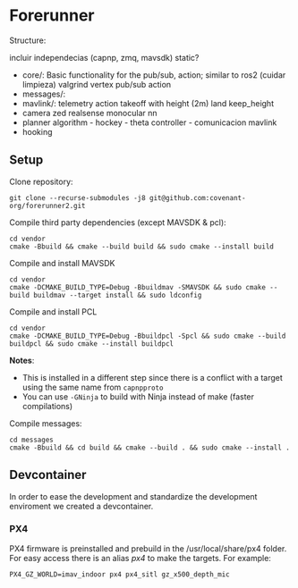 # Forerunner

Structure:

incluir independecias (capnp, zmq, mavsdk) static?

- core/: Basic functionality for the pub/sub, action; similar to ros2 (cuidar limpieza) valgrind
    vertex
    pub/sub
    action
- messages/:
- mavlink/:
    telemetry
    action
        takeoff with height (2m)
        land
        keep_height
- camera
    zed
    realsense
    monocular nn
- planner
    algorithm
        - hockey
        - theta
    controller - comunicacion mavlink
- hooking

## Setup

Clone repository:

```
git clone --recurse-submodules -j8 git@github.com:covenant-org/forerunner2.git
```

Compile third party dependencies (except MAVSDK & pcl):

```
cd vendor
cmake -Bbuild && cmake --build build && sudo cmake --install build
```

Compile and install MAVSDK

```
cd vendor
cmake -DCMAKE_BUILD_TYPE=Debug -Bbuildmav -SMAVSDK && sudo cmake --build buildmav --target install && sudo ldconfig
```

Compile and install PCL

```
cd vendor
cmake -DCMAKE_BUILD_TYPE=Debug -Bbuildpcl -Spcl && sudo cmake --build buildpcl && sudo cmake --install buildpcl
```

**Notes**:

- This is installed in a different step since there is a conflict with a target using the same name from `capnpproto`
- You can use `-GNinja` to build with Ninja instead of make (faster compilations)

Compile messages:

```
cd messages
cmake -Bbuild && cd build && cmake --build . && sudo cmake --install .
```

## Devcontainer

In order to ease the development and standardize the development enviroment we created a devcontainer.

### PX4

PX4 firmware is preinstalled and prebuild in the /usr/local/share/px4 folder. For easy access there is an alias _px4_ to make the targets. For example:

```
PX4_GZ_WORLD=imav_indoor px4 px4_sitl gz_x500_depth_mic
```
